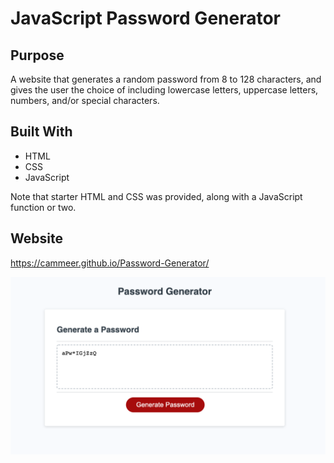 # JavaScript Password Generator 

## Purpose
A website that generates a random password from 8 to 128 characters, and gives the user the choice of including lowercase letters, uppercase letters, numbers, and/or special characters.

## Built With
* HTML
* CSS
* JavaScript

Note that starter HTML and CSS was provided, along with a JavaScript function or two.

## Website
https://cammeer.github.io/Password-Generator/

![Password Gen screenshot](./Assets/images/passgen.jpeg "Password generator")